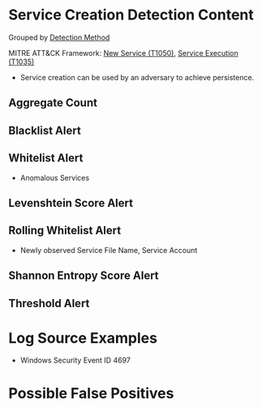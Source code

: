 # Service Creation Detection Content

Grouped by [Detection Method](/Detection-Methods.md)

MITRE ATT&CK Framework: [New Service (T1050)](https://attack.mitre.org/techniques/T1050), [Service Execution (T1035)](https://attack.mitre.org/techniques/T1035/)

- Service creation can be used by an adversary to achieve persistence.

## Aggregate Count


## Blacklist Alert


## Whitelist Alert
- Anomalous Services

## Levenshtein Score Alert


## Rolling Whitelist Alert
- Newly observed Service File Name, Service Account

## Shannon Entropy Score Alert


## Threshold Alert


# Log Source Examples
- Windows Security Event ID 4697


# Possible False Positives
